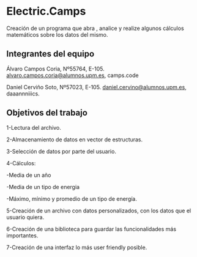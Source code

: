 # Electric.Camps

Creación de un programa que abra , analice y realize algunos cálculos matemáticos sobre los datos del mismo.

## Integrantes del equipo

Álvaro Campos Coria, Nº55764, E-105. alvaro.campos.coria@alumnos.upm.es, camps.code

Daniel Cerviño Soto, Nº57023, E-105. daniel.cervino@alumnos.upm.es, daaannniiics.

## Objetivos del trabajo

1-Lectura del archivo.

2-Almacenamiento de datos en vector de estructuras.

3-Selección de datos por parte del usuario.

4-Cálculos:

-Media de un año

-Media de un tipo de energia

-Máximo, mínimo y promedio de un tipo de energía.

5-Creación de un archivo con datos personalizados, con los datos que el usuario quiera.

6-Creación de una biblioteca para guardar las funcionalidades más importantes.

7-Creación de una interfaz lo más user friendly posible.
